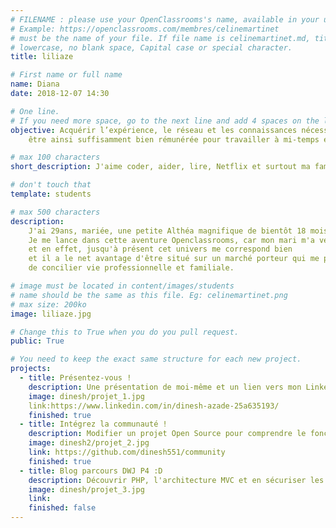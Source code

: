 ```yaml
---
# FILENAME : please use your OpenClassrooms's name, available in your url.
# Example: https://openclassrooms.com/membres/celinemartinet
# must be the name of your file. If file name is celinemartinet.md, title is celinemartinet.
# lowercase, no blank space, Capital case or special character.
title: liliaze

# First name or full name
name: Diana
date: 2018-12-07 14:30

# One line.
# If you need more space, go to the next line and add 4 spaces on the left, as in 'description'.
objective: Acquérir l’expérience, le réseau et les connaissances nécessaires au métier de développeur informatique,
    être ainsi suffisamment bien rémunérée pour travailler à mi-temps et m’occuper de ma fille qui sera en unschooling.

# max 100 characters
short_description: J'aime coder, aider, lire, Netflix et surtout ma famille !

# don't touch that
template: students

# max 500 characters
description:
    J'ai 29ans, mariée, une petite Althéa magnifique de bientôt 18 mois.
    Je me lance dans cette aventure Openclassrooms, car mon mari m'a vendu du rêve concernant le métier de développeur
    et en effet, jusqu'à présent cet univers me correspond bien
    et il a le net avantage d'être situé sur un marché porteur qui me permettra
    de concilier vie professionnelle et familiale.

# image must be located in content/images/students
# name should be the same as this file. Eg: celinemartinet.png
# max size: 200ko
image: liliaze.jpg

# Change this to True when you do you pull request.
public: True

# You need to keep the exact same structure for each new project.
projects:
  - title: Présentez-vous !
    description: Une présentation de moi-même et un lien vers mon LinkedIn.
    image: dinesh/projet_1.jpg
    link:https://www.linkedin.com/in/dinesh-azade-25a635193/
    finished: true
  - title: Intégrez la communauté !
    description: Modifier un projet Open Source pour comprendre le fonctionnement de Github et des pull requests.
    image: dinesh2/projet_2.jpg
    link: https://github.com/dinesh551/community
    finished: true
  - title: Blog parcours DWJ P4 :D
    description: Découvrir PHP, l'architecture MVC et en sécuriser les données en créant le blog de Jean Forteroche.
    image: dinesh/projet_3.jpg
    link: 
    finished: false
---
```


